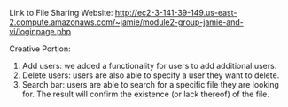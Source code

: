 Link to File Sharing Website: http://ec2-3-141-39-149.us-east-2.compute.amazonaws.com/~jamie/module2-group-jamie-and-vi/loginpage.php 

Creative Portion:
1. Add users: we added a functionality for users to add additional users.
2. Delete users: users are also able to specify a user they want to delete.
3. Search bar: users are able to search for a specific file they are looking for. The result will confirm the existence (or lack thereof) of the file. 

